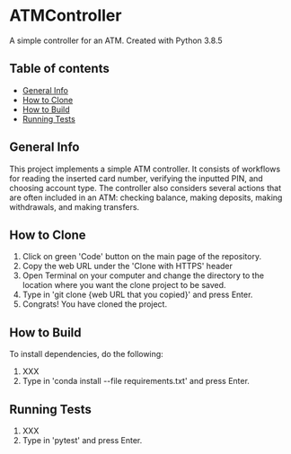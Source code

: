# ATMController
A simple controller for an ATM. Created with Python 3.8.5


## Table of contents
* [General Info](#general-info)
* [How to Clone](#how-to-clone)
* [How to Build](#how-to-build)
* [Running Tests](#running-tests)


## General Info
This project implements a simple ATM controller. It consists of workflows for reading the inserted card number, verifying the inputted PIN, and choosing account type. The controller also considers several actions that are often included in an ATM: checking balance, making deposits, making withdrawals, and making transfers.


## How to Clone
1. Click on green 'Code' button on the main page of the repository.
2. Copy the web URL under the 'Clone with HTTPS' header
3. Open Terminal on your computer and change the directory to the location where you want the clone project to be saved.
4. Type in 'git clone {web URL that you copied}' and press Enter.
5. Congrats! You have cloned the project.


## How to Build
To install dependencies, do the following:

1. XXX
2. Type in 'conda install --file requirements.txt' and press Enter.


## Running Tests
1. XXX
2. Type in 'pytest' and press Enter.


